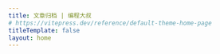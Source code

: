 ```yaml
---
title: 文章归档 | 编程大叔
# https://vitepress.dev/reference/default-theme-home-page
titleTemplate: false
layout: home
---
```


<HYArchives />
